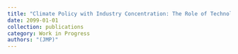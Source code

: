 ```yaml
---
title: "Climate Policy with Industry Concentration: The Role of Technology Adoption"
date: 2099-01-01
collection: publications
category: Work in Progress
authors: "(JMP)"
---
```


